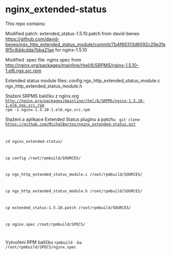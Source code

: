 nginx_extended-status
=====================
This repo contains:

Modified patch: extended_status-1.5.10.patch
from david-benes  https://github.com/david-benes/ngx_http_extended_status_module/commit/7b4f66313d6092c29e2fe9f5c8ddcdda7bba21ae for nginx-1.5.10

Modified .spec file: nginx.spec
from http://nginx.org/packages/mainline/rhel/6/SRPMS/nginx-1.5.10-1.el6.ngx.src.rpm

Extended status module files:
config
ngx_http_extended_status_module.c
ngx_http_extended_status_module.h


Staženi SRPMS balíčku z nginx.org
<code>http://nginx.org/packages/mainline/rhel/6/SRPMS/nginx-1.5.10-1.el6.ngx.src.rpm
rpm -i nginx-1.5.10-1.el6.ngx.src.rpm</code>

Stažení a aplikace Extended Status pluginu a patchu
<code>
git clone https://github.com/MichalBartos/nginx_extended-status.git

cd nginx_extended-status/

cp config /root/rpmbuild/SOURCES/

cp ngx_http_extended_status_module.c /root/rpmbuild/SOURCES/

cp ngx_http_extended_status_module.h /root/rpmbuild/SOURCES/

cp extended_status-1.5.10.patch /root/rpmbuild/SOURCES/

cp nginx.spec /root/rpmbuild/SPECS/

</code>

Vytvoření RPM balíčku
<code>rpmbuild -ba /root/rpmbuild/SPECS/nginx.spec</code>
